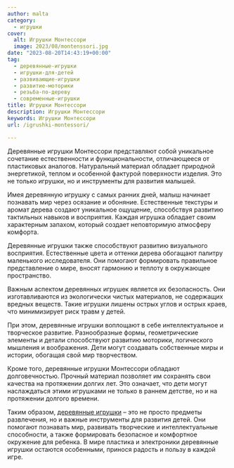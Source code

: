 ```yaml
---
author: malta
category:
  - игрушки
cover:
  alt: Игрушки Монтессори
  image: 2023/08/montenssori.jpg
date: "2023-08-20T14:43:19+00:00"
tag:
  - деревянные-игрушки
  - игрушки-для-детей
  - развивающие-игрушки
  - развитие-моторики
  - резьба-по-дереву
  - современные-игрушки
title: Игрушки Монтессори
description: Игрушки Монтессори
keywords: Игрушки Монтессори
url: /igrushki-montessori/

---
```

Деревянные игрушки Монтессори представляют собой уникальное сочетание естественности и функциональности, отличающееся от пластиковых аналогов. Натуральный материал обладает природной энергетикой, теплом и особенной фактурой поверхности изделия. Это не только игрушки, но и инструменты для развития малышей.

Имея деревянную игрушку с самых ранних дней, малыш начинает познавать мир через осязание и обоняние. Естественные текстуры и аромат дерева создают уникальное ощущение, способствуя развитию тактильных навыков и восприятия. Каждая игрушка обладает своим характерным запахом, который создает неповторимую атмосферу комфорта.

Деревянные игрушки также способствуют развитию визуального восприятия. Естественные цвета и оттенки дерева обогащают палитру маленького исследователя. Они помогают формировать правильное представление о мире, вносят гармонию и теплоту в окружающее пространство.

Важным аспектом деревянных игрушек является их безопасность. Они изготавливаются из экологически чистых материалов, не содержащих вредных веществ. Такие игрушки лишены острых углов и острых краев, что минимизирует риск травм у детей.

При этом, деревянные игрушки воплощают в себе интеллектуальное и творческое развитие. Разнообразные формы, геометрические элементы и детали способствуют развитию моторики, логического мышления и воображения. Дети могут создавать собственные миры и истории, обогащая свой мир творчеством.

Кроме того, деревянные игрушки Монтессори обладают долговечностью. Прочный материал позволяет им сохранять свои качества на протяжении долгих лет. Это означает, что дети могут наслаждаться этими игрушками не только в раннем детстве, но и на протяжении долгого времени.

Таким образом, [деревянные игрушки](https://alatoys.info/) – это не просто предметы развлечения, но и важные инструменты для развития детей. Они помогают познавать мир, развивать творческие и интеллектуальные способности, а также формировать безопасное и комфортное окружение для ребенка. В мире пластика и электроники деревянные игрушки остаются особенными, принося радость и пользу в каждой игре.
